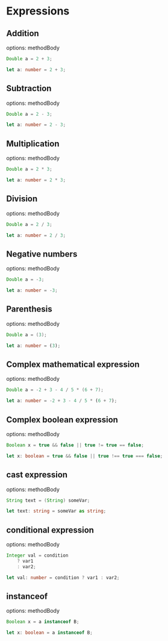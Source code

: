 # Expressions

## Addition
options: methodBody
```java
Double a = 2 + 3;
```
```typescript
let a: number = 2 + 3;
```

## Subtraction
options: methodBody
```java
Double a = 2 - 3;
```
```typescript
let a: number = 2 - 3;
```

## Multiplication
options: methodBody
```java
Double a = 2 * 3;
```
```typescript
let a: number = 2 * 3;
```

## Division
options: methodBody
```java
Double a = 2 / 3;
```
```typescript
let a: number = 2 / 3;
```

## Negative numbers
options: methodBody
```java
Double a = -3;
```
```typescript
let a: number = -3;
```

## Parenthesis
options: methodBody
```java
Double a = (3);
```
```typescript
let a: number = (3);
```

## Complex mathematical expression
options: methodBody
```java
Double a = -2 + 3 - 4 / 5 * (6 + 7);
```
```typescript
let a: number = -2 + 3 - 4 / 5 * (6 + 7);
```

## Complex boolean expression
options: methodBody
```java
Boolean x = true && false || true != true == false;
```
```typescript
let x: boolean = true && false || true !== true === false;
```

## cast expression
options: methodBody
```java
String text = (String) someVar;
```
```typescript
let text: string = someVar as string;
```

## conditional expression
options: methodBody
```java
Integer val = condition
    ? var1
    : var2;
```
```typescript
let val: number = condition ? var1 : var2;
```

## instanceof
options: methodBody
```java
Boolean x = a instanceof B;
```
```typescript
let x: boolean = a instanceof B;
```
